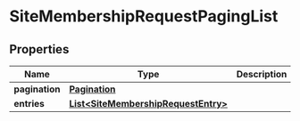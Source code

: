 

# SiteMembershipRequestPagingList

## Properties

Name | Type | Description | Notes
------------ | ------------- | ------------- | -------------
**pagination** | [**Pagination**](Pagination.md) |  | 
**entries** | [**List&lt;SiteMembershipRequestEntry&gt;**](SiteMembershipRequestEntry.md) |  | 




